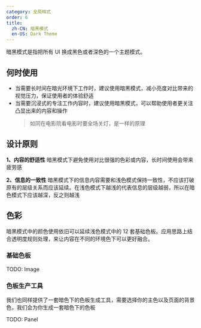 ```yaml
---
category: 全局样式
order: 6
title:
  zh-CN: 暗黑模式
  en-US: Dark Theme
---
```


暗黑模式是指把所有 UI 换成黑色或者深色的一个主题模式。

## 何时使用

- 当需要长时间在暗光环境下工作时，建议使用暗黑模式，减小亮度对比带来的视觉压力，保证使用者的体验舒适
- 当需要沉浸式的专注工作内容时，建议使用暗黑模式，可以帮助使用者更关注凸显出来的内容和操作
  > 如同在电影院看电影时要全场关灯，是一样的原理

## 设计原则

**1、内容的舒适性** 暗黑模式下避免使用对比很强的色彩或内容，长时间使用会带来疲劳感

**2、信息的一致性** 暗黑模式下的信息内容需要和浅色模式保持一致性，不应该打破原有的层级关系而应该延续。在浅色模式下越浅的代表信息的层级越弱，所以在暗色模式下应该越深，反之则越浅

## 色彩

暗黑模式中的颜色使用依旧可以延续浅色模式中的 12 套基础色板。应用思路上结合透明度规则处理，来让内容在不同的环境色下可以更好融合。

### 基础色板

TODO: Image

### 色板生产工具

我们也同样提供了一套暗色下的色板生成工具，需要选择你的主色以及页面的背景色，我们会为你生成一套暗色下的色板

TODO: Panel
